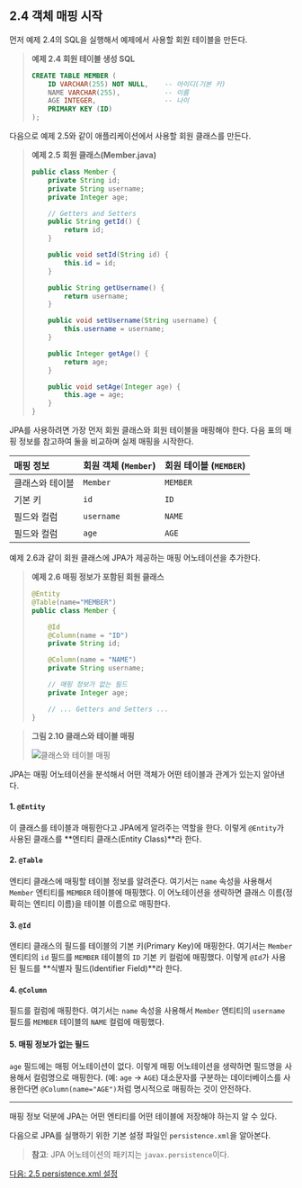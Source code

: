 ## 2.4 객체 매핑 시작

먼저 예제 2.4의 SQL을 실행해서 예제에서 사용할 회원 테이블을 만든다.

> **예제 2.4 회원 테이블 생성 SQL**
>
> ```sql
> CREATE TABLE MEMBER (
>     ID VARCHAR(255) NOT NULL,    -- 아이디(기본 키)
>     NAME VARCHAR(255),           -- 이름
>     AGE INTEGER,                 -- 나이
>     PRIMARY KEY (ID)
> );
> ```

다음으로 예제 2.5와 같이 애플리케이션에서 사용할 회원 클래스를 만든다.

> **예제 2.5 회원 클래스(Member.java)**
>
> ```java
> public class Member {
>     private String id;
>     private String username;
>     private Integer age;
>
>     // Getters and Setters
>     public String getId() {
>         return id;
>     }
>
>     public void setId(String id) {
>         this.id = id;
>     }
>
>     public String getUsername() {
>         return username;
>     }
>
>     public void setUsername(String username) {
>         this.username = username;
>     }
>
>     public Integer getAge() {
>         return age;
>     }
>
>     public void setAge(Integer age) {
>         this.age = age;
>     }
> }
> ```

JPA를 사용하려면 가장 먼저 회원 클래스와 회원 테이블을 매핑해야 한다. 다음 표의 매핑 정보를 참고하여 둘을 비교하며 실제 매핑을 시작한다.

| 매핑 정보 | 회원 객체 (`Member`) | 회원 테이블 (`MEMBER`) |
| :-------- | :------------------- | :--------------------- |
| 클래스와 테이블 | `Member` | `MEMBER` |
| 기본 키 | `id` | `ID` |
| 필드와 컬럼 | `username` | `NAME` |
| 필드와 컬럼 | `age` | `AGE` |

예제 2.6과 같이 회원 클래스에 JPA가 제공하는 매핑 어노테이션을 추가한다.

> **예제 2.6 매핑 정보가 포함된 회원 클래스**
>
> ```java
> @Entity
> @Table(name="MEMBER")
> public class Member {
>
>     @Id
>     @Column(name = "ID")
>     private String id;
>
>     @Column(name = "NAME")
>     private String username;
>
>     // 매핑 정보가 없는 필드
>     private Integer age;
>
>     // ... Getters and Setters ...
> }
> ```

> **그림 2.10 클래스와 테이블 매핑**
>
> ![클래스와 테이블 매핑](https://lh3.googleusercontent.com/pw/ACtC-3dR9wnUXYz7fApGFwk79lfrcIlAwFvraFhEmDrNzTNZi3hvyrp2J0xzNnhUO3Aqn2QTXXB7Ftgl4ebAW1eL2FayGP2UBKxWsjRt80jji1CwHaLuRbmDw_6GMAUQwKy2cCY0oFkF6cAdyrKQ6YWZthPQMg=w1053-h243-no?authuser=0)

JPA는 매핑 어노테이션을 분석해서 어떤 객체가 어떤 테이블과 관계가 있는지 알아낸다.

#### **1. `@Entity`**

이 클래스를 테이블과 매핑한다고 JPA에게 알려주는 역할을 한다. 이렇게 `@Entity`가 사용된 클래스를 **엔티티 클래스(Entity Class)**라 한다.

#### **2. `@Table`**

엔티티 클래스에 매핑할 테이블 정보를 알려준다. 여기서는 `name` 속성을 사용해서 `Member` 엔티티를 `MEMBER` 테이블에 매핑했다. 이 어노테이션을 생략하면 클래스 이름(정확히는 엔티티 이름)을 테이블 이름으로 매핑한다.

#### **3. `@Id`**

엔티티 클래스의 필드를 테이블의 기본 키(Primary Key)에 매핑한다. 여기서는 `Member` 엔티티의 `id` 필드를 `MEMBER` 테이블의 `ID` 기본 키 컬럼에 매핑했다. 이렇게 `@Id`가 사용된 필드를 **식별자 필드(Identifier Field)**라 한다.

#### **4. `@Column`**

필드를 컬럼에 매핑한다. 여기서는 `name` 속성을 사용해서 `Member` 엔티티의 `username` 필드를 `MEMBER` 테이블의 `NAME` 컬럼에 매핑했다.

#### **5. 매핑 정보가 없는 필드**

`age` 필드에는 매핑 어노테이션이 없다. 이렇게 매핑 어노테이션을 생략하면 필드명을 사용해서 컬럼명으로 매핑한다. (예: `age` -> `AGE`) 대소문자를 구분하는 데이터베이스를 사용한다면 `@Column(name="AGE")`처럼 명시적으로 매핑하는 것이 안전하다.

---

매핑 정보 덕분에 JPA는 어떤 엔티티를 어떤 테이블에 저장해야 하는지 알 수 있다.

다음으로 JPA를 실행하기 위한 기본 설정 파일인 `persistence.xml`을 알아본다.

> **참고**: JPA 어노테이션의 패키지는 `javax.persistence`이다.

[다음: 2.5 persistence.xml 설정](https://github.com/yongho9064/jpa/blob/main/chapter02/section05/README.md)